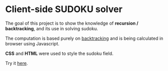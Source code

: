 # Client-side SUDOKU solver

The goal of this project is to show the knowledge
of **recursion / backtracking**, and its use in solving sudoku.

The computation is based purely on [backtracking](https://en.wikipedia.org/wiki/Backtracking) and is being calculated in browser using Javascript.

**CSS** and **HTML** were used to style the sudoku field.

Try it [here](https://mmm-marek.github.io/sudoku_solver_js/).